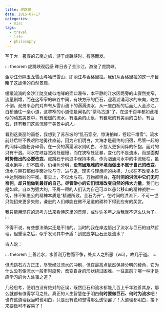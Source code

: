 ```yaml
---
title: 虎跳峡
date: 2015-07-17
categories:
  - misc
tags:
  - travel
  - life
  - philosophy
---
```


写于大一暑假的云南之旅，游于虎跳峡时，有感而发。

<!-- more -->

::: theorem 虎跳峡观后感
昨日去了金沙江，游览了虎跳峡。

金沙江分隔玉龙雪山与哈巴雪山，即丽江与香格里拉。我们从香格里拉的这一岸目睹了这雄伟的自然景观。

缓缓流淌的金沙江陡变成似咆哮的壶口瀑布，本平静的江水因两旁的山骤然变窄，流量剧增，而在这窄窄的峡谷中间，有块方形的巨石，迎着汹涌河水的来向，屹立不倒。观景平台的对岸有从雪山流下的潺潺流水，从一座白桥的后面汇入金沙江。白桥通往一条小道，这窄窄的小道便是闻名的“茶马古道”了。在这千百年都如此相似的动态美景中，有缓缓的流水，有温柔的山泉，有巍峨的有美丽的白桥，有巨石，还有我们这些沉醉于美景中的人。

看到这美丽的画卷，我想到了苏东坡的“乱石穿空，惊涛拍岸，卷起千堆雪”。流水前赴后继不畏艰险地勇往直前，因为它们明白，大海才是最终的归宿，尽管一起的的同伴可能粉身碎骨。在一旁的潺潺溪水则明白，不投入更多同伴的怀抱，面对的只有干涸。河水在峡谷宽阔处缓慢，而在狭窄处狂暴，变化的不是流水，而是**面对时势做出的必要改变**。虎跳石于风浪中保持本真，作为汹涌河水中的中流砥柱，虽被水磨平，却不圆滑，仍棱角分明，**没有因艰难的环境而做出不属于自己的改变**。流水与巨石都似乎面对攻与守，进与退，现实与理想间的抉择，力求在不改变本质中达到微妙的平衡。事实上，不仅水与石，万物都明白，**在时间的洪流中它们无可奈何，却只能做到最好的自己，尽管渺小的它们很难改变自然的伟大力量**。我们也是如此。自以为强大的，不屑一顾的人们认为自己可以以愚公移山的精神战胜一切，殊不知愚公的精神本质是“精诚所致，金石为开”。在时间的洪流下，不可一世只能招来更多失败，谦逊的人们却能在微不足道的耕种下得到应有的奖赏。

我只能用现在的思考方法来看待这里的景观，或许许多年之后我就不这么认为了。
:::

不得不说，有些想法确实还是不错的。当时的我在岸边悟出了流水与巨石的自然哲理，但重读之后，似乎发现其中矛盾：到底应学巨石还是流水？

古人说：

::: theorem
上善若水，水善利万物而不争，处众人之所恶（wù），故几于道。
:::

但虎跳石方方正正，尽管经过流水的冲刷，但在最高点依然保持分明的棱角，它为什么没有像流水一般审时度势，改变自身的形状绕过困难、一往直前？哪一种才是应学习的为人处事之道？

几经思考，便明白没有绝对的正误，既然巨石和流水都能几百上千年独善其身，那么就都有值得学习之处。真正的人生智慧在于明白**何时要做巨石、何时为流水**吧！也许这道理我当时也明白，只是没有说和想得那么透彻罢了！大道理都明白，接下来要做可不容易了！

